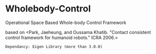 # Wholebody-Control
Operational Space Based Whole-body Control Framework

based on <Park, Jaeheung, and Oussama Khatib. "Contact consistent control framework for humanoid robots." ICRA 2006.>


```Dependancy: Eigen Library (more than 3.0.0)```
